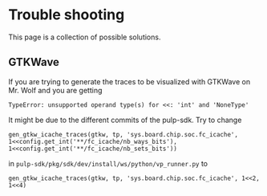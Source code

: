 # Trouble shooting

This page is a collection of possible solutions.


## GTKWave

If you are trying to generate the traces to be visualized with GTKWave on Mr. Wolf and you are getting

```
TypeError: unsupported operand type(s) for <<: 'int' and 'NoneType'
```

It might be due to the different commits of the pulp-sdk. Try to change

```
gen_gtkw_icache_traces(gtkw, tp, 'sys.board.chip.soc.fc_icache', 1<<config.get_int('**/fc_icache/nb_ways_bits'), 1<<config.get_int('**/fc_icache/nb_sets_bits'))
```

in `pulp-sdk/pkg/sdk/dev/install/ws/python/vp_runner.py` to

```
gen_gtkw_icache_traces(gtkw, tp, 'sys.board.chip.soc.fc_icache', 1<<2, 1<<4)
```
